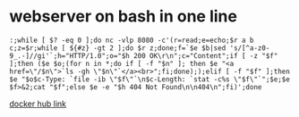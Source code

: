 # webserver on bash in one line

````
:;while [ $? -eq 0 ];do nc -vlp 8080 -c'(r=read;e=echo;$r a b c;z=$r;while [ ${#z} -gt 2 ];do $r z;done;f=`$e $b|sed 's/[^a-z0-9_.-]//gi'`;h="HTTP/1.0";o="$h 200 OK\r\n";c="Content";if [ -z "$f" ];then ($e $o;(for n in *;do if [ -f "$n" ]; then $e "<a href=\"/$n\">`ls -gh \"$n\"`</a><br>";fi;done););elif [ -f "$f" ];then $e "$o$c-Type: `file -ib \"$f\"`\n$c-Length: `stat -c%s \"$f\"`";$e;$e $f>&2;cat "$f";else $e -e "$h 404 Not Found\n\n404\n";fi)';done

````
[docker hub link](https://hub.docker.com/r/neironus/bash-web-server)
